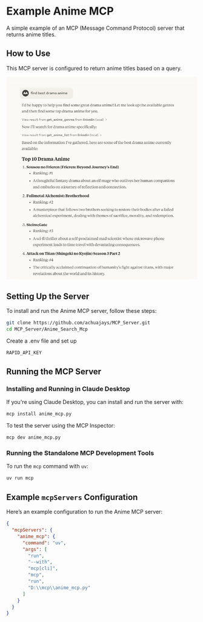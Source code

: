 # Example Anime MCP  
A simple example of an MCP (Message Command Protocol) server that returns anime titles.  

## How to Use  
This MCP server is configured to return anime titles based on a query.   


![Example Image](image.png)


## Setting Up the Server  
To install and run the Anime MCP server, follow these steps:  

```bash 
git clone https://github.com/achuajays/MCP_Server.git
cd MCP_Server/Anime_Search_Mcp
```

Create a .env file and set up 
```bash
RAPID_API_KEY
```

## Running the MCP Server  

### Installing and Running in Claude Desktop  
If you're using Claude Desktop, you can install and run the server with:  
```sh
mcp install anime_mcp.py
```  

To test the server using the MCP Inspector:  
```sh
mcp dev anime_mcp.py
```  

### Running the Standalone MCP Development Tools  
To run the `mcp` command with `uv`:  
```sh
uv run mcp
```  

## Example `mcpServers` Configuration  
Here’s an example configuration to run the Anime MCP server:  
```json
{
  "mcpServers": {
    "anime_mcp": {
      "command": "uv",
      "args": [
        "run",
        "--with",
        "mcp[cli]",
        "mcp",
        "run",
        "D:\\mcp\\anime_mcp.py"
      ]
    }
  }
}
```  
    
